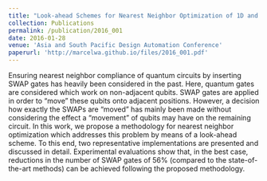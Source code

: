 ```yaml
---
title: "Look-ahead Schemes for Nearest Neighbor Optimization of 1D and 2D Quantum Circuits"
collection: Publications
permalink: /publication/2016_001
date: 2016-01-28
venue: 'Asia and South Pacific Design Automation Conference'
paperurl: 'http://marcelwa.github.io/files/2016_001.pdf'
---
```


Ensuring nearest neighbor compliance of quantum circuits by inserting SWAP gates has heavily been considered in the past. Here, quantum gates are considered which work on non-adjacent qubits. SWAP gates are applied in order to “move” these qubits onto adjacent positions. However, a decision how exactly the SWAPs are “moved” has mainly been made without considering the effect a “movement” of qubits may have on the remaining circuit. In this work, we propose a methodology for nearest neighbor optimization which addresses this problem by means of a look-ahead scheme. To this end, two representative implementations are presented and discussed in detail. Experimental evaluations show that, in the best case, reductions in the number of SWAP gates of 56% (compared to the state-of-the-art methods) can be achieved following the proposed methodology.
